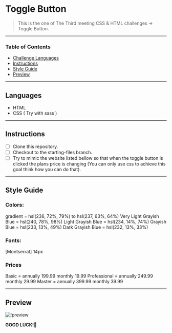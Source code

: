 
# Toggle Button

> This is the one of The Third meeting CSS & HTML challenges -> Toggle Button.

---

### Table of Contents

- [Challenge Languages](#Languages)
- [Instructions](#Instructions)
- [Style Guide](#Style-Guide)
- [Preview](#Preview-And-Style-Guild)

---

## Languages

* HTML
* CSS ( Try with sass )

---

## Instructions

- [ ] Clone this repository.
- [ ] Checkout to the starting-files branch.
- [ ] Try to mimic the website listed bellow so that when the toggle button is clicked the plans price is changing (You can only use css to achieve this goal think how you can do that).

---

## Style Guide

### Colors:
  gradient = hsl(236, 72%, 79%) to hsl(237, 63%, 64%)
  Very Light Grayish Blue = hsl(240, 78%, 98%)
  Light Grayish Blue = hsl(234, 14%, 74%)
  Grayish Blue = hsl(233, 13%, 49%)
  Dark Grayish Blue = hsl(232, 13%, 33%)

### Fonts:
  [Montserrat] 14px

### Prices
  Basic = annually 199.99 monthly 19.99
  Professional = annually 249.99 monthly 29.99
  Master = annually 399.99 monthly 39.99

---

## Preview

![!preview](./design/desktop-design-annually.jpg)

**GOOD LUCK!**🚀
